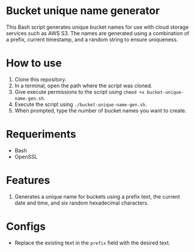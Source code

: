 # Bucket unique name generator

This Bash script generates unique bucket names for use with cloud storage services such as AWS S3. The names are generated using a combination of a prefix, current timestamp, and a random string to ensure uniqueness.

# How to use

1. Clone this repository.
2. In a terminal, open the path where the script was cloned.
3. Give execute permissions to the script using `chmod +x bucket-unique-name-gen.sh`.
4. Execute the script using `./bucket-unique-name-gen.sh`.
5. When prompted, type the number of bucket names you want to create.

# Requeriments

- Bash
- OpenSSL

# Features

1. Generates a unique name for buckets using a prefix text, the current date and time, and six random hexadecimal characters.

# Configs

- Replace the existing text in the `prefix` field with the desired text.
